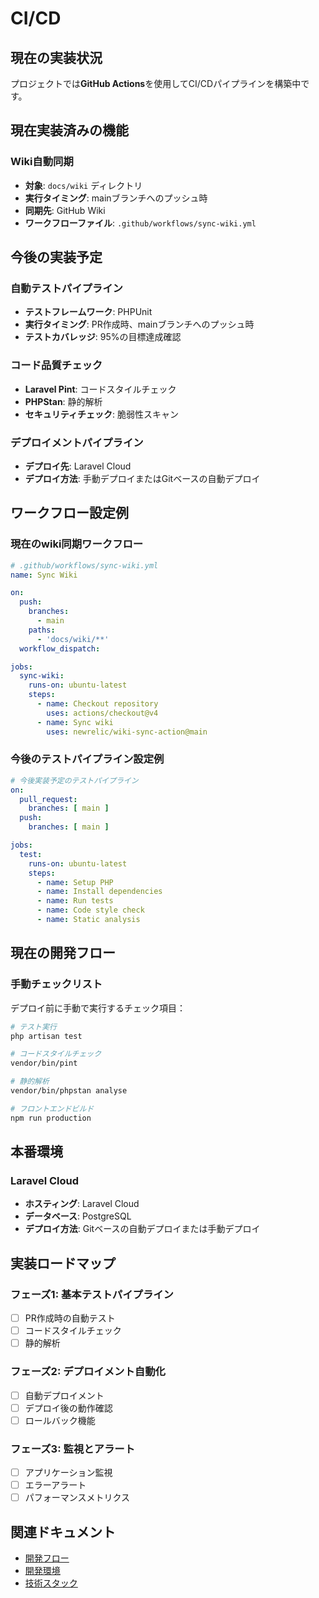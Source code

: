 # CI/CD

## 現在の実装状況

プロジェクトでは**GitHub Actions**を使用してCI/CDパイプラインを構築中です。

## 現在実装済みの機能

### Wiki自動同期

- **対象**: `docs/wiki` ディレクトリ
- **実行タイミング**: mainブランチへのプッシュ時
- **同期先**: GitHub Wiki
- **ワークフローファイル**: `.github/workflows/sync-wiki.yml`

## 今後の実装予定

### 自動テストパイプライン

- **テストフレームワーク**: PHPUnit
- **実行タイミング**: PR作成時、mainブランチへのプッシュ時
- **テストカバレッジ**: 95%の目標達成確認

### コード品質チェック

- **Laravel Pint**: コードスタイルチェック
- **PHPStan**: 静的解析
- **セキュリティチェック**: 脆弱性スキャン

### デプロイメントパイプライン

- **デプロイ先**: Laravel Cloud
- **デプロイ方法**: 手動デプロイまたはGitベースの自動デプロイ

## ワークフロー設定例

### 現在のwiki同期ワークフロー

```yaml
# .github/workflows/sync-wiki.yml
name: Sync Wiki

on:
  push:
    branches:
      - main
    paths:
      - 'docs/wiki/**'
  workflow_dispatch:

jobs:
  sync-wiki:
    runs-on: ubuntu-latest
    steps:
      - name: Checkout repository
        uses: actions/checkout@v4
      - name: Sync wiki
        uses: newrelic/wiki-sync-action@main
```

### 今後のテストパイプライン設定例

```yaml
# 今後実装予定のテストパイプライン
on:
  pull_request:
    branches: [ main ]
  push:
    branches: [ main ]

jobs:
  test:
    runs-on: ubuntu-latest
    steps:
      - name: Setup PHP
      - name: Install dependencies
      - name: Run tests
      - name: Code style check
      - name: Static analysis
```

## 現在の開発フロー

### 手動チェックリスト

デプロイ前に手動で実行するチェック項目：

```bash
# テスト実行
php artisan test

# コードスタイルチェック
vendor/bin/pint

# 静的解析
vendor/bin/phpstan analyse

# フロントエンドビルド
npm run production
```

## 本番環境

### Laravel Cloud

- **ホスティング**: Laravel Cloud
- **データベース**: PostgreSQL
- **デプロイ方法**: Gitベースの自動デプロイまたは手動デプロイ

## 実装ロードマップ

### フェーズ1: 基本テストパイプライン

- [ ] PR作成時の自動テスト
- [ ] コードスタイルチェック
- [ ] 静的解析

### フェーズ2: デプロイメント自動化

- [ ] 自動デプロイメント
- [ ] デプロイ後の動作確認
- [ ] ロールバック機能

### フェーズ3: 監視とアラート

- [ ] アプリケーション監視
- [ ] エラーアラート
- [ ] パフォーマンスメトリクス

## 関連ドキュメント

- [開発フロー](Development-Flow)
- [開発環境](Development-Environment)
- [技術スタック](Tech-Stack)
